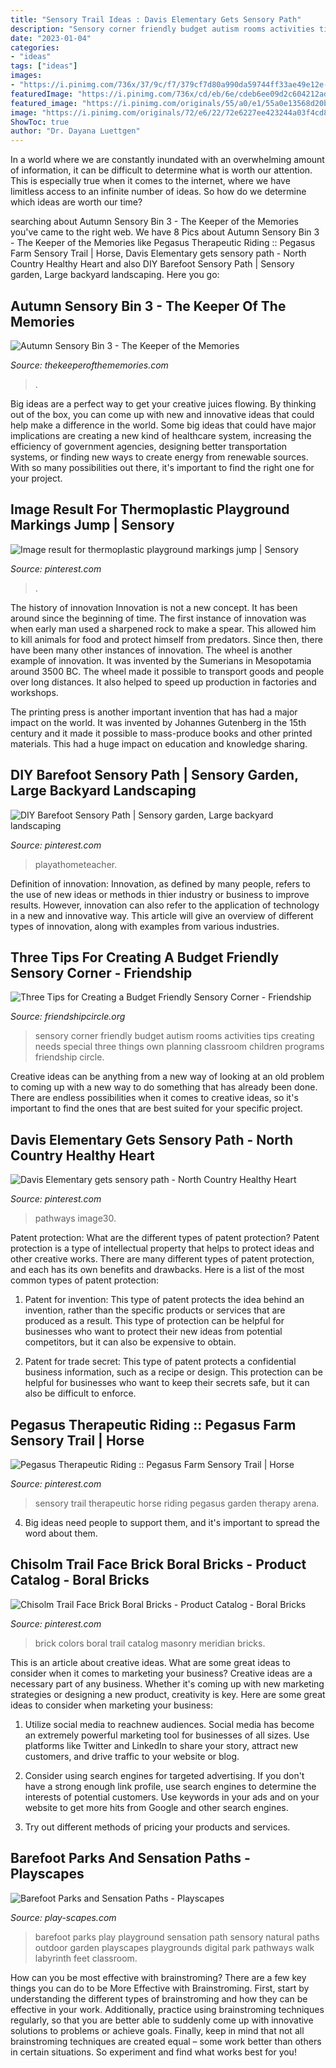 ```yaml
---
title: "Sensory Trail Ideas : Davis Elementary Gets Sensory Path"
description: "Sensory corner friendly budget autism rooms activities tips creating needs special three things own planning classroom children programs friendship circle"
date: "2023-01-04"
categories:
- "ideas"
tags: ["ideas"]
images:
- "https://i.pinimg.com/736x/37/9c/f7/379cf7d80a990da59744ff33ae49e12e--kids-diy-barefoot.jpg"
featuredImage: "https://i.pinimg.com/736x/cd/eb/6e/cdeb6ee09d2c604212adbd222db574d0.jpg"
featured_image: "https://i.pinimg.com/originals/55/a0/e1/55a0e13568d20be441b455beeb943336.jpg"
image: "https://i.pinimg.com/originals/72/e6/22/72e6227ee423244a03f4cd894934753b.jpg"
ShowToc: true
author: "Dr. Dayana Luettgen"
---
```



In a world where we are constantly inundated with an overwhelming amount of information, it can be difficult to determine what is worth our attention. This is especially true when it comes to the internet, where we have limitless access to an infinite number of ideas. So how do we determine which ideas are worth our time?

	

		
searching about Autumn Sensory Bin 3 - The Keeper of the Memories you've came to the right web. We have 8 Pics about Autumn Sensory Bin 3 - The Keeper of the Memories like Pegasus Therapeutic Riding :: Pegasus Farm Sensory Trail | Horse, Davis Elementary gets sensory path - North Country Healthy Heart and also DIY Barefoot Sensory Path | Sensory garden, Large backyard landscaping. Here you go:
		
    
## Autumn Sensory Bin 3 - The Keeper Of The Memories

<img loading=lazy src="https://www.thekeeperofthememories.com/wp-content/uploads/2020/07/Autumn-Sensory-Bin-3-scaled.jpg" onerror="this.onerror=null;this.src='https://tse3.mm.bing.net/th?id=OIP.eMevnGDE0UOUVapap5bZlAHaE8&amp;pid=15.1';" alt="Autumn Sensory Bin 3 - The Keeper of the Memories">

_Source: thekeeperofthememories.com_

>. 

	

Big ideas are a perfect way to get your creative juices flowing. By thinking out of the box, you can come up with new and innovative ideas that could help make a difference in the world. Some big ideas that could have major implications are creating a new kind of healthcare system, increasing the efficiency of government agencies, designing better transportation systems, or finding new ways to create energy from renewable sources. With so many possibilities out there, it's important to find the right one for your project.

    
## Image Result For Thermoplastic Playground Markings Jump | Sensory

<img loading=lazy src="https://i.pinimg.com/736x/10/18/fe/1018fe597d663cb827c344fff9bfa85a.jpg" onerror="this.onerror=null;this.src='https://tse4.mm.bing.net/th?id=OIP.9HNxZ47ciFMDFhlvJlVIJgHaJ3&amp;pid=15.1';" alt="Image result for thermoplastic playground markings jump | Sensory">

_Source: pinterest.com_

>. 

	

The history of innovation
Innovation is not a new concept. It has been around since the beginning of time. The first instance of innovation was when early man used a sharpened rock to make a spear. This allowed him to kill animals for food and protect himself from predators. Since then, there have been many other instances of innovation.
The wheel is another example of innovation. It was invented by the Sumerians in Mesopotamia around 3500 BC. The wheel made it possible to transport goods and people over long distances. It also helped to speed up production in factories and workshops.

The printing press is another important invention that has had a major impact on the world. It was invented by Johannes Gutenberg in the 15th century and it made it possible to mass-produce books and other printed materials. This had a huge impact on education and knowledge sharing.

    
## DIY Barefoot Sensory Path | Sensory Garden, Large Backyard Landscaping

<img loading=lazy src="https://i.pinimg.com/736x/37/9c/f7/379cf7d80a990da59744ff33ae49e12e--kids-diy-barefoot.jpg" onerror="this.onerror=null;this.src='https://tse4.mm.bing.net/th?id=OIP.XVRBpSHezi9hoz0tgoxTKgHaEP&amp;pid=15.1';" alt="DIY Barefoot Sensory Path | Sensory garden, Large backyard landscaping">

_Source: pinterest.com_

>playathometeacher. 

	

Definition of innovation:
Innovation, as defined by many people, refers to the use of new ideas or methods in thier industry or business to improve results. However, innovation can also refer to the application of technology in a new and innovative way. This article will give an overview of different types of innovation, along with examples from various industries.

    
## Three Tips For Creating A Budget Friendly Sensory Corner - Friendship

<img loading=lazy src="http://www.friendshipcircle.org/blog/wp-content/uploads/2013/12/Sensory-Room.jpg" onerror="this.onerror=null;this.src='https://tse4.mm.bing.net/th?id=OIP.cnTnIZouK2u1beQhpliDSgHaE7&amp;pid=15.1';" alt="Three Tips for Creating a Budget Friendly Sensory Corner - Friendship">

_Source: friendshipcircle.org_

>sensory corner friendly budget autism rooms activities tips creating needs special three things own planning classroom children programs friendship circle. 

	

Creative ideas can be anything from a new way of looking at an old problem to coming up with a new way to do something that has already been done. There are endless possibilities when it comes to creative ideas, so it's important to find the ones that are best suited for your specific project.

    
## Davis Elementary Gets Sensory Path - North Country Healthy Heart

<img loading=lazy src="https://i.pinimg.com/736x/cd/eb/6e/cdeb6ee09d2c604212adbd222db574d0.jpg" onerror="this.onerror=null;this.src='https://tse1.mm.bing.net/th?id=OIP.A2JKb_x-1Axq32Kqkf50gQHaIN&amp;pid=15.1';" alt="Davis Elementary gets sensory path - North Country Healthy Heart">

_Source: pinterest.com_

>pathways image30. 

	

Patent protection: What are the different types of patent protection?
Patent protection is a type of intellectual property that helps to protect ideas and other creative works. There are many different types of patent protection, and each has its own benefits and drawbacks. Here is a list of the most common types of patent protection:
1) Patent for invention: This type of patent protects the idea behind an invention, rather than the specific products or services that are produced as a result. This type of protection can be helpful for businesses who want to protect their new ideas from potential competitors, but it can also be expensive to obtain.

2) Patent for trade secret: This type of patent protects a confidential business information, such as a recipe or design. This protection can be helpful for businesses who want to keep their secrets safe, but it can also be difficult to enforce.

    
## Pegasus Therapeutic Riding :: Pegasus Farm Sensory Trail | Horse

<img loading=lazy src="https://i.pinimg.com/originals/55/a0/e1/55a0e13568d20be441b455beeb943336.jpg" onerror="this.onerror=null;this.src='https://tse4.mm.bing.net/th?id=OIP.GFaNZPUfRXckZ3rh42H6MgHaGM&amp;pid=15.1';" alt="Pegasus Therapeutic Riding :: Pegasus Farm Sensory Trail | Horse">

_Source: pinterest.com_

>sensory trail therapeutic horse riding pegasus garden therapy arena. 

	

4. Big ideas need people to support them, and it's important to spread the word about them.

    
## Chisolm Trail Face Brick Boral Bricks - Product Catalog - Boral Bricks

<img loading=lazy src="https://i.pinimg.com/originals/72/e6/22/72e6227ee423244a03f4cd894934753b.jpg" onerror="this.onerror=null;this.src='https://tse1.mm.bing.net/th?id=OIP.qWysQhnMn9gdnD_RdLo3ygHaDy&amp;pid=15.1';" alt="Chisolm Trail Face Brick Boral Bricks - Product Catalog - Boral Bricks">

_Source: pinterest.com_

>brick colors boral trail catalog masonry meridian bricks. 

	

This is an article about creative ideas. What are some great ideas to consider when it comes to marketing your business?
Creative ideas are a necessary part of any business. Whether it's coming up with new marketing strategies or designing a new product, creativity is key. Here are some great ideas to consider when marketing your business: 
1. Utilize social media to reachnew audiences. Social media has become an extremely powerful marketing tool for businesses of all sizes. Use platforms like Twitter and LinkedIn to share your story, attract new customers, and drive traffic to your website or blog. 

2. Consider using search engines for targeted advertising. If you don't have a strong enough link profile, use search engines to determine the interests of potential customers. Use keywords in your ads and on your website to get more hits from Google and other search engines. 

3. Try out different methods of pricing your products and services.

    
## Barefoot Parks And Sensation Paths - Playscapes

<img loading=lazy src="http://www.play-scapes.com/wp-content/uploads/2013/06/barefoot-parks-sensation-paths-natural-playground-playscape9.jpg" onerror="this.onerror=null;this.src='https://tse3.mm.bing.net/th?id=OIP._bU-vyw84rdeHzUoaOsvzwHaFW&amp;pid=15.1';" alt="Barefoot Parks and Sensation Paths - Playscapes">

_Source: play-scapes.com_

>barefoot parks play playground sensation path sensory natural paths outdoor garden playscapes playgrounds digital park pathways walk labyrinth feet classroom. 

	

How can you be most effective with brainstroming?
There are a few key things you can do to be More Effective with Brainstroming. First, start by understanding the different types of brainstroming and how they can be effective in your work. Additionally, practice using brainstroming techniques regularly, so that you are better able to suddenly come up with innovative solutions to problems or achieve goals. Finally, keep in mind that not all brainstroming techniques are created equal – some work better than others in certain situations. So experiment and find what works best for you!

